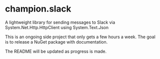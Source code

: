 # champion.slack
A lightweight library for sending messages to Slack via System.Net.Http.HttpClient using System.Text.Json

This is an ongoing side project that only gets a few hours a week. The goal is to release a NuGet package with documentation.

The README will be updated as progress is made.
